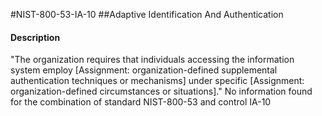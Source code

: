 #NIST-800-53-IA-10
##Adaptive Identification And Authentication
#### Description
"The organization requires that individuals accessing the information system employ [Assignment: organization-defined supplemental authentication techniques or mechanisms] under specific [Assignment: organization-defined circumstances or situations]."
No information found for the combination of standard NIST-800-53 and control IA-10
